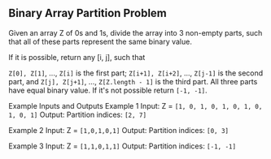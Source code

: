## Binary Array Partition Problem
Given an array Z of 0s and 1s, divide the array into 3 non-empty parts, such that all of these parts represent the same binary value.

If it is possible, return any [i, j], such that

`Z[0], Z[1]`, ..., `Z[i]` is the first part;
`Z[i+1], Z[i+2]`, ..., `Z[j-1]` is the second part, and
`Z[j], Z[j+1]`, ..., `Z[Z.length - 1]` is the third part.
All three parts have equal binary value.
If it's not possible return `[-1, -1]`.

Example Inputs and Outputs
Example 1
Input: Z = `[1, 0, 1, 0, 1, 0, 1, 0, 1, 0, 1]`
Output: Partition indices: `[2, 7]`

Example 2
Input: Z = `[1,0,1,0,1]`
Output: Partition indices: `[0, 3]`

Example 3
Input: Z = `[1,1,0,1,1]`
Output: Partition indices: `[-1, -1]`